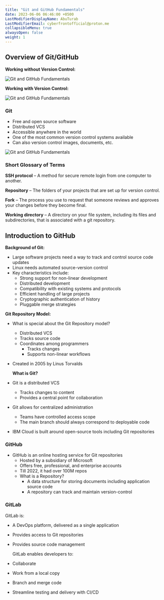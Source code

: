 ```yaml
---
title: "Git and GitHub Fundamentals"
date: 2023-06-06 06:46:00 +0500
LastModifierDisplayName: AbuTurab
LastModifierEmail: cyberfrontofficial@proton.me
collapsibleMenu: true
alwaysOpen: false
weight: 1
---
```


## **Overview of Git/GitHub**
  
**Working without Version Control:**

![Git and GitHub Fundamentals](/notes/Git%20and%20GitHub%20Fundamentals.png)

**Working with Version Control:**

![Git and GitHub Fundamentals](/notes/Git%20and%20GitHub%20Fundamentals-1.png)

### Git

- Free and open source software
- Distributed VCS
- Accessible anywhere in the world
- One of the most common version control systems available
- Can also version control images, documents, etc.
  
![Git and GitHub Fundamentals](/notes/Git%20and%20GitHub%20Fundamentals-2.png)

### Short Glossary of Terms
  
**SSH protocol** – A method for secure remote login from one computer to another.

**Repository** – The folders of your projects that are set up for version control.

**Fork** – The process you use to request that someone reviews and approves your changes before they become final.

**Working directory** – A directory on your file system, including its files and subdirectories, that is associated with a git repository.

## **Introduction to GitHub**
  
  **Background of Git:**
- Large software projects need a way to track and control source code updates
- Linux needs automated source-version control
- Key characteristics include:
  - Strong support for non-linear development
  - Distributed development
  - Compatibility with existing systems and protocols
  - Efficient handling of large projects
  - Cryptographic authentication of history
  - Pluggable merge strategies

**Git Repository Model:**
- What is special about the Git Repository model?
  - Distributed VCS
  - Tracks source code
  - Coordinates among programmers
    - Tracks changes
    - Supports non-linear workflows
- Created in 2005 by Linus Torvalds
	  
  **What is Git?**
- Git is a distributed VCS
  - Tracks changes to content
  - Provides a central point for collaboration
- Git allows for centralized administration
  - Teams have controlled access scope
  - The main branch should always correspond to deployable code
- IBM Cloud is built around open-source tools including Git repositories

### GitHub

- GitHub is an online hosting service for Git repositories
  - Hosted by a subsidiary of Microsoft
  - Offers free, professional, and enterprise accounts
  - Till 2022, it had over 100M repos
  - What is a Repository?
    - A data structure for storing documents including application source code
    - A repository can track and maintain version-control

### GitLab
  
  GitLab is:
- A DevOps platform, delivered as a single application
- Provides access to Git repositories
- Provides source code management
  
  GitLab enables developers to:
- Collaborate
- Work from a local copy
- Branch and merge code
- Streamline testing and delivery with CI/CD
